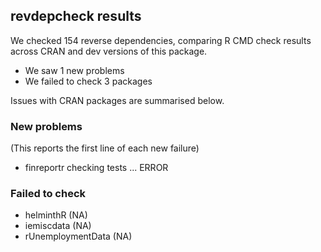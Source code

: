 ## revdepcheck results

We checked 154 reverse dependencies, comparing R CMD check results across CRAN and dev versions of this package.

 * We saw 1 new problems
 * We failed to check 3 packages

Issues with CRAN packages are summarised below.

### New problems
(This reports the first line of each new failure)

* finreportr
  checking tests ... ERROR

### Failed to check

* helminthR         (NA)
* iemiscdata        (NA)
* rUnemploymentData (NA)
